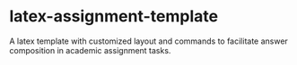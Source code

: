# latex-assignment-template
A latex template with customized layout and commands to facilitate answer composition in academic assignment tasks.
